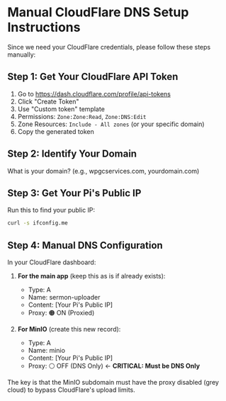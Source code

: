 # Manual CloudFlare DNS Setup Instructions

Since we need your CloudFlare credentials, please follow these steps manually:

## Step 1: Get Your CloudFlare API Token
1. Go to https://dash.cloudflare.com/profile/api-tokens
2. Click "Create Token"
3. Use "Custom token" template
4. Permissions: `Zone:Zone:Read`, `Zone:DNS:Edit`
5. Zone Resources: `Include - All zones` (or your specific domain)
6. Copy the generated token

## Step 2: Identify Your Domain
What is your domain? (e.g., wpgcservices.com, yourdomain.com)

## Step 3: Get Your Pi's Public IP
Run this to find your public IP:
```bash
curl -s ifconfig.me
```

## Step 4: Manual DNS Configuration
In your CloudFlare dashboard:

1. **For the main app** (keep this as is if already exists):
   - Type: A
   - Name: sermon-uploader
   - Content: [Your Pi's Public IP]
   - Proxy: 🟠 ON (Proxied)

2. **For MinIO** (create this new record):
   - Type: A  
   - Name: minio
   - Content: [Your Pi's Public IP]
   - Proxy: ⚪ OFF (DNS Only) ← **CRITICAL: Must be DNS Only**

The key is that the MinIO subdomain must have the proxy disabled (grey cloud) to bypass CloudFlare's upload limits.